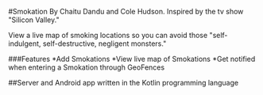 #Smokation
By Chaitu Dandu and Cole Hudson.
Inspired by the tv show "Silicon Valley."

View a live map of smoking locations so you can avoid those "self-indulgent, self-destructive, negligent monsters."


###Features
*Add Smokations
*View live map of Smokations
*Get notified when entering a Smokation through GeoFences


##Server and Android app written in the Kotlin programming language
